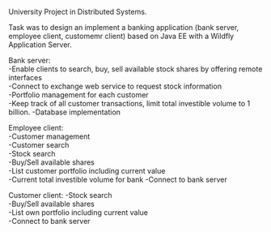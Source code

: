 University Project in Distributed Systems.  

Task was to design an implement a banking application (bank server, employee client, customemr client) based on Java EE with a Wildfly Application Server.  


Bank server:  
-Enable clients to search, buy, sell available stock shares by offering remote interfaces  
-Connect to exchange web service to request stock information  
-Portfolio management for each customer  
-Keep track of all customer transactions, limit total investible volume to 1 billion.
-Database implementation

Employee client:   
-Customer management  
-Customer search  
-Stock search  
-Buy/Sell available shares  
-List customer portfolio including current value  
-Current total investible volume for bank
-Connect to bank server


Customer client:
-Stock search  
-Buy/Sell available shares  
-List own portfolio including current value  
-Connect to bank server
